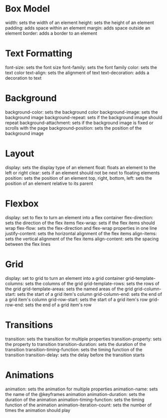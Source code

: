 # Box Model

width: sets the width of an element
height: sets the height of an element
padding: adds space within an element
margin: adds space outside an element
border: adds a border to an element

# Text Formatting

font-size: sets the font size
font-family: sets the font family
color: sets the text color
text-align: sets the alignment of text
text-decoration: adds a decoration to text

# Background

background-color: sets the background color
background-image: sets the background image
background-repeat: sets if the background image should repeat
background-attachment: sets if the background image is fixed or scrolls with the page
background-position: sets the position of the background image

# Layout

display: sets the display type of an element
float: floats an element to the left or right
clear: sets if an element should not be next to floating elements
position: sets the position of an element
top, right, bottom, left: sets the position of an element relative to its parent

# Flexbox

display: set to flex to turn an element into a flex container
flex-direction: sets the direction of the flex items
flex-wrap: sets if the flex items should wrap
flex-flow: sets the flex-direction and flex-wrap properties in one line
justify-content: sets the horizontal alignment of the flex items
align-items: sets the vertical alignment of the flex items
align-content: sets the spacing between the flex lines

# Grid

display: set to grid to turn an element into a grid container
grid-template-columns: sets the columns of the grid
grid-template-rows: sets the rows of the grid
grid-template-areas: sets the named areas of the grid
grid-column-start: sets the start of a grid item's column
grid-column-end: sets the end of a grid item's column
grid-row-start: sets the start of a grid item's row
grid-row-end: sets the end of a grid item's row

# Transitions

transition: sets the transition for multiple properties
transition-property: sets the property to transition
transition-duration: sets the duration of the transition
transition-timing-function: sets the timing function of the transition
transition-delay: sets the delay before the transition starts

# Animations

animation: sets the animation for multiple properties
animation-name: sets the name of the @keyframes animation
animation-duration: sets the duration of the animation
animation-timing-function: sets the timing function of the animation
animation-iteration-count: sets the number of times the animation should play
